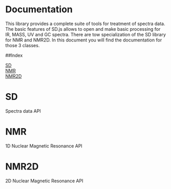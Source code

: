  # Documentation
 
 This library provides a complete suite of tools for treatment of spectra data. The basic features of SD.js allows to open and 
 make basic processing for IR, MASS, UV and GC spectra. 
 There are tow specialization of the SD library for NMR and NMR2D. In this document you will find the documentation for those 3 classes.
 
 ##Index
 
[SD](#SD)  
[NMR](#NMR)  
[NMR2D](#NMR2D)
 
 # SD
 
 Spectra data API
 
 # NMR 
 
 1D Nuclear Magnetic Resonance API
 
 # NMR2D 
 
 2D Nuclear Magnetic Resonance API
